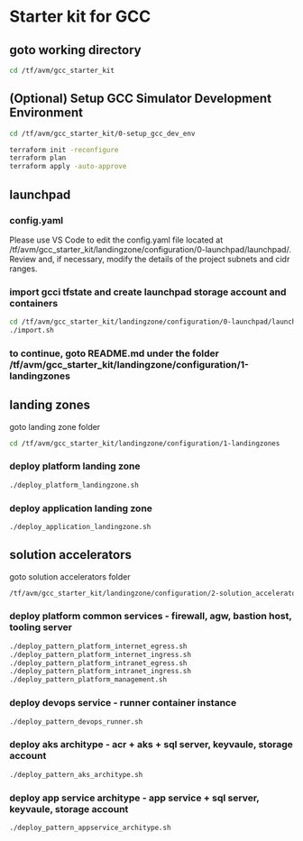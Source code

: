 # Starter kit for GCC

## goto working directory
```bash
cd /tf/avm/gcc_starter_kit
```

## (Optional) Setup GCC Simulator Development Environment
```bash
cd /tf/avm/gcc_starter_kit/0-setup_gcc_dev_env

terraform init -reconfigure
terraform plan
terraform apply -auto-approve
```

## launchpad

### config.yaml

Please use VS Code to edit the config.yaml file located at /tf/avm/gcc_starter_kit/landingzone/configuration/0-launchpad/launchpad/. 
Review and, if necessary, modify the details of the project subnets and cidr ranges.


### import gcci tfstate and create launchpad storage account and containers
```bash
cd /tf/avm/gcc_starter_kit/landingzone/configuration/0-launchpad/launchpad
./import.sh
```


### to continue, goto README.md under the folder /tf/avm/gcc_starter_kit/landingzone/configuration/1-landingzones

## landing zones
goto landing zone folder
```bash
cd /tf/avm/gcc_starter_kit/landingzone/configuration/1-landingzones
```

### deploy platform landing zone
```bash
./deploy_platform_landingzone.sh
```

### deploy application landing zone
```bash
./deploy_application_landingzone.sh
```

## solution accelerators
goto solution accelerators folder
```bash
/tf/avm/gcc_starter_kit/landingzone/configuration/2-solution_accelerators
```


### deploy platform common services - firewall, agw, bastion host, tooling server
```bash
./deploy_pattern_platform_internet_egress.sh
./deploy_pattern_platform_internet_ingress.sh
./deploy_pattern_platform_intranet_egress.sh
./deploy_pattern_platform_intranet_ingress.sh
./deploy_pattern_platform_management.sh
```
### deploy devops service - runner container instance
```bash
./deploy_pattern_devops_runner.sh
```
### deploy aks architype - acr + aks + sql server, keyvaule, storage account
```bash
./deploy_pattern_aks_architype.sh
```
### deploy app service architype - app service + sql server, keyvaule, storage account
```bash
./deploy_pattern_appservice_architype.sh
```
